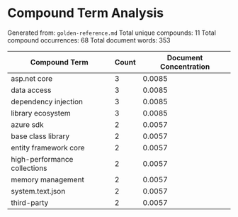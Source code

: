 # Compound Term Analysis

Generated from: `golden-reference.md`
Total unique compounds: 11
Total compound occurrences: 68
Total document words: 353

| Compound Term | Count | Document Concentration |
|---------------|-------|------------------------|
| asp.net core | 3 | 0.0085 |
| data access | 3 | 0.0085 |
| dependency injection | 3 | 0.0085 |
| library ecosystem | 3 | 0.0085 |
| azure sdk | 2 | 0.0057 |
| base class library | 2 | 0.0057 |
| entity framework core | 2 | 0.0057 |
| high-performance collections | 2 | 0.0057 |
| memory management | 2 | 0.0057 |
| system.text.json | 2 | 0.0057 |
| third-party | 2 | 0.0057 |
